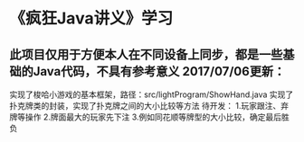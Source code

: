 《疯狂Java讲义》学习
========
此项目仅用于方便本人在不同设备上同步，都是一些基础的Java代码，不具有参考意义
2017/07/06更新：
--------
实现了梭哈小游戏的基本框架，路径：src/lightProgram/ShowHand.java
实现了扑克牌类的封装，实现了扑克牌之间的大小比较等方法
待开发：
1.玩家跟注、弃牌等操作
2.牌面最大的玩家先下注
3.例如同花顺等牌型的大小比较，确定最后胜负